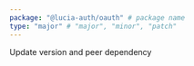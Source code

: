 ```yaml
---
package: "@lucia-auth/oauth" # package name
type: "major" # "major", "minor", "patch"
---
```


Update version and peer dependency